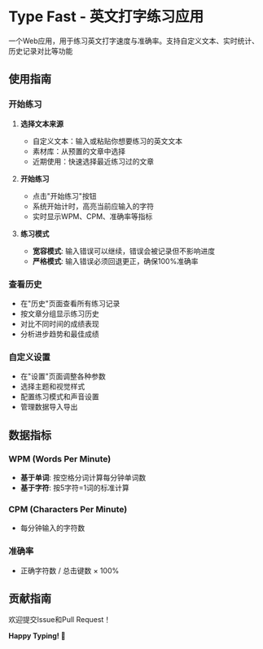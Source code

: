 # Type Fast - 英文打字练习应用

一个Web应用，用于练习英文打字速度与准确率。支持自定义文本、实时统计、历史记录对比等功能

## 使用指南

### 开始练习

1. **选择文本来源**
   - 自定义文本：输入或粘贴你想要练习的英文文本
   - 素材库：从预置的文章中选择
   - 近期使用：快速选择最近练习过的文章

2. **开始练习**
   - 点击"开始练习"按钮
   - 系统开始计时，高亮当前应输入的字符
   - 实时显示WPM、CPM、准确率等指标

3. **练习模式**
   - **宽容模式**: 输入错误可以继续，错误会被记录但不影响进度
   - **严格模式**: 输入错误必须回退更正，确保100%准确率

### 查看历史

- 在"历史"页面查看所有练习记录
- 按文章分组显示练习历史
- 对比不同时间的成绩表现
- 分析进步趋势和最佳成绩

### 自定义设置

- 在"设置"页面调整各种参数
- 选择主题和视觉样式
- 配置练习模式和声音设置
- 管理数据导入导出

## 数据指标

### WPM (Words Per Minute)
- **基于单词**: 按空格分词计算每分钟单词数
- **基于字符**: 按5字符=1词的标准计算

### CPM (Characters Per Minute)
- 每分钟输入的字符数

### 准确率
- 正确字符数 / 总击键数 × 100%

## 贡献指南

欢迎提交Issue和Pull Request！

**Happy Typing! 🚀**
